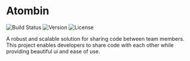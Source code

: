 # Atombin
![Build Status](https://img.shields.io/badge/build-passing-brightgreen)
![Version](https://img.shields.io/badge/version-1.0.0-blue)
![License](https://img.shields.io/badge/license-MIT-green)

A robust and scalable solution for sharing code between team members. This project enables developers to share code with each other while providing beautiful ui and ease of use.
